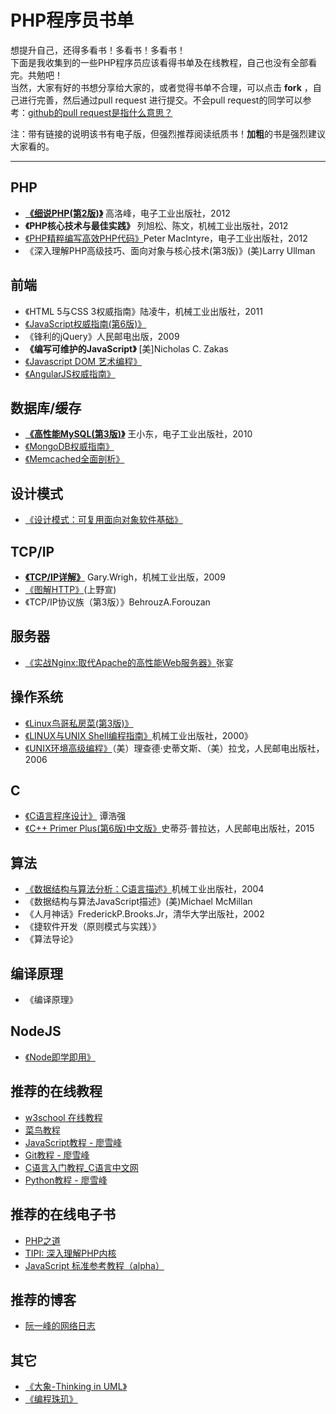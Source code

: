 # PHP程序员书单

想提升自己，还得多看书！多看书！多看书！<br/>
下面是我收集到的一些PHP程序员应该看得书单及在线教程，自己也没有全部看完。共勉吧！<br/>
当然，大家有好的书想分享给大家的，或者觉得书单不合理，可以点击 **fork** ，自己进行完善，然后通过pull request 进行提交。不会pull request的同学可以参考：[github的pull request是指什么意思？](https://www.zhihu.com/question/21682976)

注：带有链接的说明该书有电子版，但强烈推荐阅读纸质书！**加粗**的书是强烈建议大家看的。

---


## PHP
- **[《细说PHP(第2版)》](http://www.jb51.net/books/105314.html)** 高洛峰，电子工业出版社，2012
- **《PHP核心技术与最佳实践》** 列旭松、陈文，机械工业出版社，2012
- [《PHP精粹编写高效PHP代码》](http://www.jb51.net/books/218921.html)Peter MacIntyre，电子工业出版社，2012
- 《深入理解PHP高级技巧、面向对象与核心技术(第3版)》(美)Larry Ullman

## 前端
-  《HTML 5与CSS 3权威指南》陆凌牛，机械工业出版社，2011
-  [《JavaScript权威指南(第6版)》](http://www.jb51.net/books/73981.html)
-  《锋利的jQuery》人民邮电出版，2009
-  **《编写可维护的JavaScript》** [美]Nicholas C. Zakas
-  [《Javascript DOM 艺术编程》](http://pan.baidu.com/s/1gdAIRPx)
-  [《AngularJS权威指南》](http://pan.baidu.com/s/1eQjUwWa)


## 数据库/缓存
- **[《高性能MySQL(第3版)》](http://www.linuxidc.com/Linux/2014-10/108464.htm)** 王小东，电子工业出版社，2010
- [《MongoDB权威指南》](http://pan.baidu.com/s/1jGp8Wya)
- [《Memcached全面剖析》](http://pan.baidu.com/s/1eQktDr8)

## 设计模式
- [《设计模式：可复用面向对象软件基础》](http://pan.baidu.com/s/1eQ8Fiwi)

## TCP/IP
- **[《TCP/IP详解》](http://www.3987.com/xiazai/2/48/158/40780.html)** Gary.Wrigh，机械工业出版，2009
- [《图解HTTP》](http://pan.baidu.com/s/1pJOFP2r)(上野宣)
- 《TCP/IP协议族（第3版）》BehrouzA.Forouzan

## 服务器
- [《实战Nginx:取代Apache的高性能Web服务器》](http://download.csdn.net/download/q782115868/4704817)张宴

## 操作系统
- [《Linux鸟哥私房菜(第3版)》](http://www.ifunmac.com/2013/05/linux-basic-niao3/)
- [《LINUX与UNIX Shell编程指南》](http://www.jb51.net/books/58118.html)机械工业出版社，2000》
- [《UNIX环境高级编程》](http://download.csdn.net/download/fengfengdiandia/4372834)（美）理查德·史蒂文斯、（美）拉戈，人民邮电出版社，2006

## C
- [《C语言程序设计》](http://www.cr173.com/soft/27321.html) 谭浩强
- [《C++ Primer Plus(第6版)中文版》](http://www.linuxidc.com/Linux/2014-05/101227.htm)史蒂芬·普拉达，人民邮电出版社，2015

## 算法
- [《数据结构与算法分析：C语言描述》](http://www.linuxidc.com/Linux/2014-04/99735.htm)机械工业出版社，2004
- 《数据结构与算法JavaScript描述》(美)Michael McMillan
- 《人月神话》FrederickP.Brooks.Jr，清华大学出版社，2002
- 《捷软件开发（原则模式与实践）》
- 《算法导论》

## 编译原理
- 《编译原理》

## NodeJS
- [《Node即学即用》](http://pan.baidu.com/s/1dDppfWH)

## 推荐的在线教程
- [w3school 在线教程](http://www.w3school.com.cn/)
- [菜鸟教程](http://www.runoob.com/)
- [JavaScript教程 - 廖雪峰](http://www.liaoxuefeng.com/wiki/001434446689867b27157e896e74d51a89c25cc8b43bdb3000)
- [Git教程 - 廖雪峰](http://www.liaoxuefeng.com/wiki/0013739516305929606dd18361248578c67b8067c8c017b000)
- [C语言入门教程_C语言中文网](http://c.biancheng.net/cpp/u/jiaocheng/)
- [Python教程 - 廖雪峰](http://www.liaoxuefeng.com/wiki/0014316089557264a6b348958f449949df42a6d3a2e542c000)


## 推荐的在线电子书
- [PHP之道](http://wulijun.github.io/php-the-right-way/)
- [TIPI: 深入理解PHP内核](http://www.php-internals.com/)
- [JavaScript 标准参考教程（alpha）
](http://javascript.ruanyifeng.com/)

## 推荐的博客
- [阮一峰的网络日志](http://www.ruanyifeng.com/blog/)

## 其它
- [《大象-Thinking in UML》](http://pan.baidu.com/s/1o6mLCb4)
- [《编程珠玑》](http://pan.baidu.com/share/link?shareid=2216829899&uk=1646533095)




